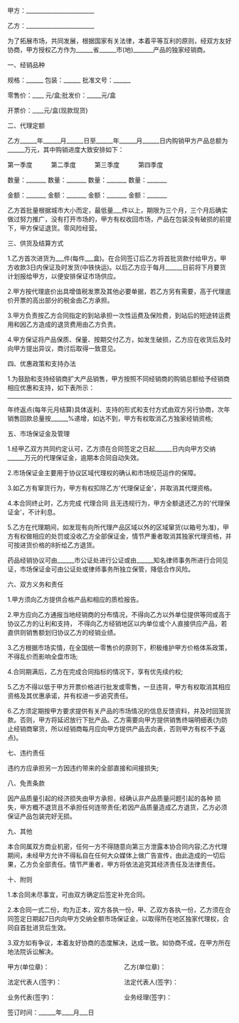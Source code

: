 
 


甲方：________________________


乙方：________________________


为了拓展市场，共同发展，根据国家有关法律，本着平等互利的原则，经双方友好协商，甲方授权乙方作为______省______市(地)_______产品的独家经销商。


一、经销品种


规格：______ 包装：______ 批准文号：______


零售价：____ 元/盒;批发价：_____元/盒


开票价：____元/盒(现款现货)


二、代理定额


乙方______年______月______日至______年______月______日内购销甲方产品总额为______万元，其中购销进度大致安排如下：


第一季度　　　第二季度　　　第三季度　　　第四季度


数量：_______ 数量：_______ 数量：_______ 数量：_______


金额：_______ 金额：_______ 金额：_______ 金额：_______


乙方首批量根据城市大小而定，最低量___件以上，期限为三个月，三个月后确实做过努力推广，没有打开市场的，甲方有权收回市场，产品在包装没有破损的前提下，甲方保证退货。零风险经营。


三、供货及结算方式


1.乙方首次进货为___件(每件___盒)。在合同签订后乙方将首批货款付给甲方。甲方收款3日内保证及时发货(中铁快运)。以后乙方应于每月______日前将下月要货计划报给甲方，以便安排保证市场供应。


2.甲方按代理底价出具增值税发票及其他必要单据，若乙方另有需要，高于代理底价开票的高出部分的税金由乙方承担。


3.甲方负责按乙方合同指定的到站承担一次性运费及保险费，到站后的短途转运费用和因乙方造成的退货费用由乙方负责。


4.甲方保证将产品保质、保量、按期交付乙方，如发生破损，乙方应在收货后及时向甲方提出异议，商讨后取得一致意见。


四、优惠政策和支持办法


1.为鼓励和支持经销商扩大产品销售，甲方按照不同经销商的购销总额给予经销商相应优惠和支持，如下表所示：


________________________________________________________________________________________________


年终返点(每年元月结算)具体返利、支持的形式和支付方式由双方另行协商，次年销售回款总量按______%递增，如达不到，甲方有权取消乙方独家经销资格;


五、市场保证金及管理


1.经甲乙双方共同约定认可，乙方须在合同签定之日起______日内向甲方交纳______万元的代理保证金，逾期本合同自动失效。


2.市场保证金主要用于协议区域代理权的确认和市场规范运作的保障。


3.如乙方有窜货行为，甲方有权扣除乙方'代理保证金'，并取消其代理资格。


4.本合同终止时，乙方完成
代理合同
且无违规行为，甲方全额退还乙方的'代理保证金'，不计利息。


5.乙方在代理期间，如发现有向所代理产品区域以外的区域窜货(以箱号为准)，甲方有权做相应的处罚或没收乙方全部保证金，情节严重者取消其独家代理资格，并可按进货价格的8折给乙方退货。


药品经销协议可由______市公证处进行公证或由______知名律师事务所进行合同见证，市场保证金可由公证处或律师事务所独立保管，降低合作风险。


六、双方义务和责任


1.甲方须向乙方提供合格产品和相应的质检报告。


2.甲方应向乙方通报当地经销商的分布情况，不得向乙方以外单位提供等同或高于协议乙方的让利和支持， 不得向乙方经销地区以内单位或个人直接供应产品，若直供则销售额划归协议乙方的经销业绩。


3.乙方根据市场实情，在全国统一零售价的原则下，积极维护甲方价格体系政策，不得乱价而影响全盘市场;


4.合同期满后，乙方在完成合同指标的情况下，享有优先续约权;


5.乙方不得以低于甲方开票价格进行批发或零售，一旦违背，甲方有权取消其相应资格及其优惠承诺，并有权进一步追究责任。


6.乙方须定期按甲方要求提供有关产品的市场情况的信息反馈资料，并及时回笼货款。否则，甲方将延迟放行下批产品。乙方需要向甲方提供销售终端明细表(为防止经销商窜货，所以经销商每月应向甲方提供产品去向表，否则甲方有权不予返点)。


七、违约责任


违约方应承担另一方因违约带来的全部直接和间接损失;


八、免责条款


因产品质量引起的经济损失由甲方承担，经确认非产品质量问题引起的各种 损失，甲方概不退货且不承担任何连带责任;若因产品质量造成乙方退货，乙方必须保证产品包装完好无损。


九、其他


本合同属双方商业机密，任何一方不得随意向第三方泄露本协合同内容;乙方代理期间，未经甲方允许不得私自在任何大众媒体上做广告宣传，由此造成的一切后果，乙方负全部责任。情节严重者，甲方将依法追究其经济责任及法律责任。


十、附则


1.本合同未尽事宜，可由双方确定后签定补充合同。


2.本合同一式二份，均为正本，双方各执一份，甲、乙双方各执一份，乙方须在合同签定日期起7日内向甲方交纳全额市场保证金，以取得所在地区独家代理权，合同自首批进货后生效。


3.双方如有争议，本着友好协商的态度解决，达成一致。如协商不成，在甲方所在地法院诉讼解决。


甲方(单位章)：　　　　　　　　　　　　乙方(单位章)：


法定代表人(签字)：　　　　　　　　　　法定代表人(签字)：


业务代表(签字)：　　　　　　　　　　　业务经理(签字)：


签订时间：______年____月___日
 


 

 
 
 
 
 
  


  
 

  


  


  
 
 
 
 

